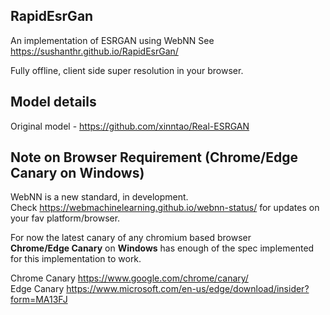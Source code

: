 ## RapidEsrGan

An implementation of ESRGAN using WebNN
See https://sushanthr.github.io/RapidEsrGan/

Fully offline, client side super resolution in your browser.

## Model details
Original model - https://github.com/xinntao/Real-ESRGAN

## Note on Browser Requirement (Chrome/Edge Canary on Windows)

WebNN is a new standard, in development.<br>
Check https://webmachinelearning.github.io/webnn-status/ for updates on your fav platform/browser.<br>


For now the latest canary of any chromium based browser<br>
**Chrome/Edge Canary** on **Windows** has enough of the spec implemented for this implementation to work.

Chrome Canary https://www.google.com/chrome/canary/ <br>
Edge Canary https://www.microsoft.com/en-us/edge/download/insider?form=MA13FJ
